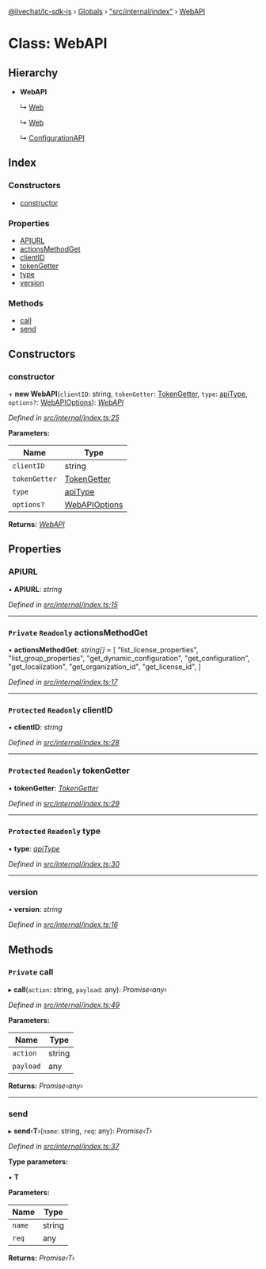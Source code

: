 [@livechat/lc-sdk-js](../README.md) › [Globals](../globals.md) › ["src/internal/index"](../modules/_src_internal_index_.md) › [WebAPI](_src_internal_index_.webapi.md)

# Class: WebAPI

## Hierarchy

* **WebAPI**

  ↳ [Web](_src_agent_web_.web.md)

  ↳ [Web](_src_customer_web_.web.md)

  ↳ [ConfigurationAPI](_src_configuration_index_.configurationapi.md)

## Index

### Constructors

* [constructor](_src_internal_index_.webapi.md#constructor)

### Properties

* [APIURL](_src_internal_index_.webapi.md#apiurl)
* [actionsMethodGet](_src_internal_index_.webapi.md#private-readonly-actionsmethodget)
* [clientID](_src_internal_index_.webapi.md#protected-readonly-clientid)
* [tokenGetter](_src_internal_index_.webapi.md#protected-readonly-tokengetter)
* [type](_src_internal_index_.webapi.md#protected-readonly-type)
* [version](_src_internal_index_.webapi.md#version)

### Methods

* [call](_src_internal_index_.webapi.md#private-call)
* [send](_src_internal_index_.webapi.md#send)

## Constructors

###  constructor

\+ **new WebAPI**(`clientID`: string, `tokenGetter`: [TokenGetter](../modules/_src_authorization_index_.md#tokengetter), `type`: [apiType](../modules/_src_internal_index_.md#apitype), `options?`: [WebAPIOptions](../interfaces/_src_objects_index_.webapioptions.md)): *[WebAPI](_src_internal_index_.webapi.md)*

*Defined in [src/internal/index.ts:25](https://github.com/livechat/lc-sdk-js/blob/61db942/src/internal/index.ts#L25)*

**Parameters:**

Name | Type |
------ | ------ |
`clientID` | string |
`tokenGetter` | [TokenGetter](../modules/_src_authorization_index_.md#tokengetter) |
`type` | [apiType](../modules/_src_internal_index_.md#apitype) |
`options?` | [WebAPIOptions](../interfaces/_src_objects_index_.webapioptions.md) |

**Returns:** *[WebAPI](_src_internal_index_.webapi.md)*

## Properties

###  APIURL

• **APIURL**: *string*

*Defined in [src/internal/index.ts:15](https://github.com/livechat/lc-sdk-js/blob/61db942/src/internal/index.ts#L15)*

___

### `Private` `Readonly` actionsMethodGet

• **actionsMethodGet**: *string[]* = [
    "list_license_properties",
    "list_group_properties",
    "get_dynamic_configuration",
    "get_configuration",
    "get_localization",
    "get_organization_id",
    "get_license_id",
  ]

*Defined in [src/internal/index.ts:17](https://github.com/livechat/lc-sdk-js/blob/61db942/src/internal/index.ts#L17)*

___

### `Protected` `Readonly` clientID

• **clientID**: *string*

*Defined in [src/internal/index.ts:28](https://github.com/livechat/lc-sdk-js/blob/61db942/src/internal/index.ts#L28)*

___

### `Protected` `Readonly` tokenGetter

• **tokenGetter**: *[TokenGetter](../modules/_src_authorization_index_.md#tokengetter)*

*Defined in [src/internal/index.ts:29](https://github.com/livechat/lc-sdk-js/blob/61db942/src/internal/index.ts#L29)*

___

### `Protected` `Readonly` type

• **type**: *[apiType](../modules/_src_internal_index_.md#apitype)*

*Defined in [src/internal/index.ts:30](https://github.com/livechat/lc-sdk-js/blob/61db942/src/internal/index.ts#L30)*

___

###  version

• **version**: *string*

*Defined in [src/internal/index.ts:16](https://github.com/livechat/lc-sdk-js/blob/61db942/src/internal/index.ts#L16)*

## Methods

### `Private` call

▸ **call**(`action`: string, `payload`: any): *Promise‹any›*

*Defined in [src/internal/index.ts:49](https://github.com/livechat/lc-sdk-js/blob/61db942/src/internal/index.ts#L49)*

**Parameters:**

Name | Type |
------ | ------ |
`action` | string |
`payload` | any |

**Returns:** *Promise‹any›*

___

###  send

▸ **send**‹**T**›(`name`: string, `req`: any): *Promise‹T›*

*Defined in [src/internal/index.ts:37](https://github.com/livechat/lc-sdk-js/blob/61db942/src/internal/index.ts#L37)*

**Type parameters:**

▪ **T**

**Parameters:**

Name | Type |
------ | ------ |
`name` | string |
`req` | any |

**Returns:** *Promise‹T›*
